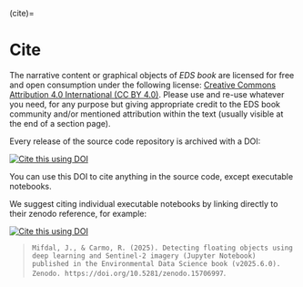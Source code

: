 (cite)=

# Cite
The narrative content or graphical objects of _EDS book_ are licensed for free and open consumption under the following license: [Creative Commons Attribution 4.0 International (CC BY 4.0)](https://creativecommons.org/licenses/by/4.0/). 
Please use and re-use whatever you need, for any purpose but giving appropriate credit to the EDS book community and/or mentioned attribution within the text (usually visible at the end of a section page).

Every release of the source code repository is archived with a DOI:

[![Cite this using DOI](https://zenodo.org/badge/374708612.svg)](https://doi.org/10.5281/zenodo.5918931)

You can use this DOI to cite anything in the source code, except executable notebooks.

We suggest citing individual executable notebooks by linking directly to their zenodo reference, for example:

[![Cite this using DOI](https://zenodo.org/badge/493600192.svg)](https://doi.org/10.5281/zenodo.8308843)

> `Mifdal, J., & Carmo, R. (2025). Detecting floating objects using deep learning and Sentinel-2 imagery (Jupyter Notebook) published in the Environmental Data Science book (v2025.6.0). Zenodo. https://doi.org/10.5281/zenodo.15706997`.